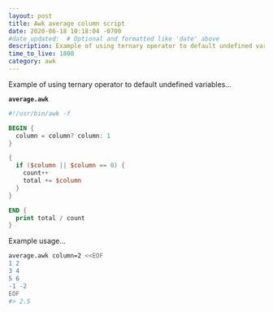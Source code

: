 ```yaml
---
layout: post
title: Awk average column script
date: 2020-06-18 10:18:04 -0700
#date_updated:  # Optional and formatted like 'date' above
description: Example of using ternary operator to default undefined variables
time_to_live: 1800
category: awk
---
```




Example of using ternary operator to default undefined variables...


**`average.awk`**


```awk
#!/usr/bin/awk -f

BEGIN {
  column = column? column: 1
}

{
  if ($column || $column == 0) {
    count++
    total += $column
  }
}

END {
  print total / count
}
```


Example usage...


```bash
average.awk column=2 <<EOF
1 2
3 4
5 6
-1 -2
EOF
#> 2.5
```
